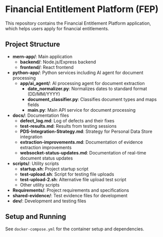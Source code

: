 # Financial Entitlement Platform (FEP)

This repository contains the Financial Entitlement Platform application, which helps users apply for financial entitlements.

## Project Structure

- **mern-app/**: Main application
  - **backend/**: Node.js/Express backend
  - **frontend/**: React frontend
- **python-app/**: Python services including AI agent for document processing
  - **app/ai_agent/**: AI processing agent for document extraction
    - **date_normalizer.py**: Normalizes dates to standard format (DD/MM/YYYY)
    - **document_classifier.py**: Classifies document types and maps fields
    - **main.py**: Main API service for document processing
- **docs/**: Documentation files
  - **defect_log.md**: Log of defects and their fixes
  - **test-results.md**: Results from testing sessions
  - **PDS-Integration-Strategy.md**: Strategy for Personal Data Store integration
  - **extraction-improvements.md**: Documentation of evidence extraction improvements
  - **websocket-status-updates.md**: Documentation of real-time document status updates
- **scripts/**: Utility scripts
  - **startup.sh**: Project startup script
  - **test-upload.sh**: Script for testing file uploads
  - **test-upload-2.sh**: Alternative file upload test script
  - Other utility scripts
- **Requirements/**: Project requirements and specifications
- **shared-evidence/**: Test evidence files for development
- **dev/**: Development and testing files

## Setup and Running

See `docker-compose.yml` for the container setup and dependencies.
